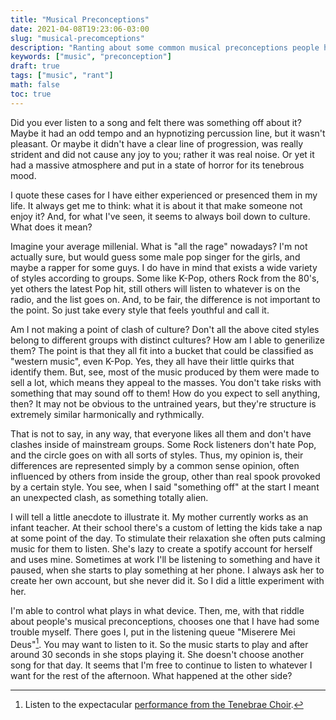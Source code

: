 ```yaml
---
title: "Musical Preconceptions"
date: 2021-04-08T19:23:06-03:00
slug: "musical-precomceptions"
description: "Ranting about some common musical preconceptions people have."
keywords: ["music", "preconception"]
draft: true
tags: ["music", "rant"]
math: false
toc: true
---
```


Did you ever listen to a song and felt there was something off about it? Maybe
it had an odd tempo and an hypnotizing percussion line, but it wasn't pleasant.
Or maybe it didn't have a clear line of progression, was really strident and did
not cause any joy to you; rather it was real noise. Or yet it had a massive
atmosphere and put in a state of horror for its tenebrous mood.

I quote these cases for I have either experienced or presenced them in my life.
It always get me to think: what it is about it that make someone not enjoy it?
And, for what I've seen, it seems to always boil down to culture. What does it
mean?

Imagine your average millenial. What is "all the rage" nowadays? I'm not
actually sure, but would guess some male pop singer for the girls, and maybe
a rapper for some guys. I do have in mind that exists a wide variety of styles
according to groups. Some like K-Pop, others Rock from the 80's, yet others the
latest Pop hit, still others will listen to whatever is on the radio, and the
list goes on. And, to be fair, the difference is not important to the point. So
just take every style that feels youthful and call it.

Am I not making a point of clash of culture? Don't all the above cited styles
belong to different groups with distinct cultures? How am I able to generilize
them? The point is that they all fit into a bucket that could be classified as
"western music", even K-Pop. Yes, they all have their little quirks that
identify them. But, see, most of the music produced by them were made to sell a
lot, which means they appeal to the masses. You don't take risks with something
that may sound off to them! How do you expect to sell anything, then? It may not
be obvious to the untrained years, but they're structure is extremely similar
harmonically and rythmically.

That is not to say, in any way, that everyone likes all them and don't have
clashes inside of mainstream groups. Some Rock listeners don't hate Pop, and the
circle goes on with all sorts of styles. Thus, my opinion is, their differences
are represented simply by a common sense opinion, often influenced by others
from inside the group, other than real spook provoked by a certain style. You
see, when I said "something off" at the start I meant an unexpected clash, as
something totally alien.

I will tell a little anecdote to illustrate it. My mother currently works as an
infant teacher. At their school there's a custom of letting the kids take a nap
at some point of the day. To stimulate their relaxation she often puts calming
music for them to listen. She's lazy to create a spotify account for herself and
uses mine. Sometimes at work I'll be listening to something and have it paused,
when she starts to  play something at her phone. I always ask her to create her
own account, but she never did it. So I did a little experiment with her.

I'm able to control what plays in what device. Then, me, with that riddle about
people's musical preconceptions, chooses one that I have had some trouble
myself. There goes I, put in the listening queue "Miserere Mei Deus"[^1]. You
may want to listen to it. So the music starts to play and after around 30
seconds in she stops playing it. She doesn't choose another song for that day.
It seems that I'm free to continue to listen to whatever I want for the rest of
the afternoon. What happened at the other side?

[^1]: Listen to the expectacular [performance from the Tenebrae
  Choir](https://www.youtube.com/watch?v=H3v9unphfi0).
